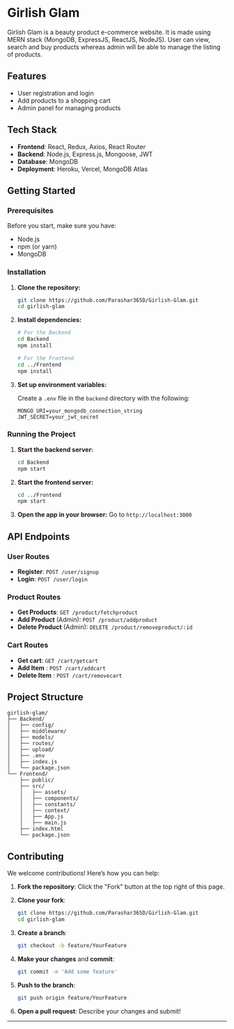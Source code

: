 # Girlish Glam

Girlish Glam is a beauty product e-commerce website. It is made using MERN stack (MongoDB, ExpressJS, ReactJS, NodeJS). User can view, search and buy products whereas admin will be able to manage the listing of products.

## Features

- User registration and login
- Add products to a shopping cart
- Admin panel for managing products

## Tech Stack

- **Frontend**: React, Redux, Axios, React Router
- **Backend**: Node.js, Express.js, Mongoose, JWT
- **Database**: MongoDB
- **Deployment**: Heroku, Vercel, MongoDB Atlas

## Getting Started

### Prerequisites

Before you start, make sure you have:

- Node.js
- npm (or yarn)
- MongoDB

### Installation

1. **Clone the repository:**
   ```bash
   git clone https://github.com/Parashar365D/Girlish-Glam.git
   cd girlish-glam
   ```

2. **Install dependencies:**
   ```bash
   # For the Backend
   cd Backend
   npm install

   # For the Frontend
   cd ../Frontend
   npm install
   ```

3. **Set up environment variables:**

   Create a `.env` file in the `backend` directory with the following:
   ```
   MONGO_URI=your_mongodb_connection_string
   JWT_SECRET=your_jwt_secret
   ```

### Running the Project

1. **Start the backend server:**
   ```bash
   cd Backend
   npm start
   ```

2. **Start the frontend server:**
   ```bash
   cd ../Frontend
   npm start
   ```

3. **Open the app in your browser:**
   Go to `http://localhost:3000`

## API Endpoints

### User Routes
- **Register**: `POST /user/signup`
- **Login**: `POST /user/login`

### Product Routes
- **Get Products**: `GET /product/fetchproduct`
- **Add Product** (Admin): `POST /product/addproduct`
- **Delete Product** (Admin): `DELETE /product/removeproduct/:id`

### Cart Routes
- **Get cart**: `GET /cart/getcart`
- **Add Item** : `POST /cart/addcart`
- **Delete Item** : `POST /cart/removecart`

## Project Structure

```
girlish-glam/
├── Backend/
│   ├── config/
│   ├── middleware/
│   ├── models/
│   ├── routes/
│   ├── upload/
│   ├── .env
│   ├── index.js
│   └── package.json
└── Frontend/
    ├── public/
    ├── src/
    │   ├── assets/
    │   ├── components/
    │   ├── constants/
    │   ├── context/
    │   ├── App.js
    │   ├── main.js
    ├── index.html
    └── package.json
```

## Contributing

We welcome contributions! Here’s how you can help:

1. **Fork the repository**: Click the "Fork" button at the top right of this page.
2. **Clone your fork**:
   ```bash
   git clone https://github.com/Parashar365D/Girlish-Glam.git
   cd girlish-glam
   ```

3. **Create a branch**:
   ```bash
   git checkout -b feature/YourFeature
   ```

4. **Make your changes** and **commit**:
   ```bash
   git commit -m 'Add some feature'
   ```

5. **Push to the branch**:
   ```bash
   git push origin feature/YourFeature
   ```

6. **Open a pull request**: Describe your changes and submit!

---
